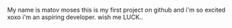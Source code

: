 My name is matov moses
this is my first project on github and i'm so excited xoxo
i'm an aspiring developer.
wish me LUCK..
